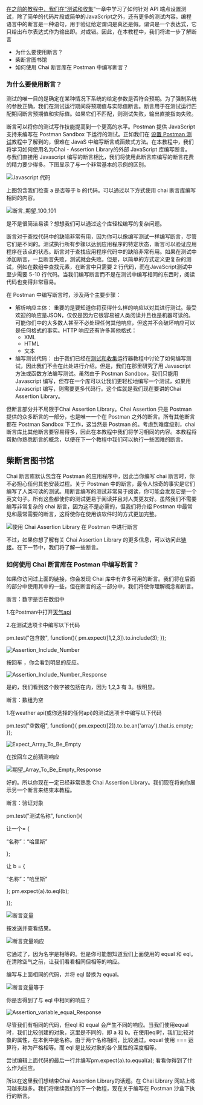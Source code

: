 [在之前的教程中，我们在“测试和收集](https://toolsqa.com/postman/test-and-collection-runner-in-postman/)”一章中学习了如何针对 API 端点设置测试，除了简单的代码片段或简单的JavaScript之外，还有更多的测试内容。编程语言中的断言是一种语句，用于验证给定谓词是真还是假。谓词是一个表达式，它只给出布尔表达式作为输出即。对或错。因此，在本教程中，我们将进一步了解断言

-   为什么要使用断言？
-   柴断言图书馆
-   如何使用 Chai 断言库在 Postman 中编写断言？

### 为什么要使用断言？

测试的唯一目的是确定在某种情况下系统的给定参数是否符合预期。为了强制系统的参数正确，我们在测试运行期间将预期值与实际值断言。断言用于在测试运行匹配期间断言预期值和实际值。如果它们不匹配，则测试失败，输出直接指向失败。

断言可以将你的测试写作技能提高到一个更高的水平。Postman 提供 JavaScript 支持来编写在 Postman Sandbox 下运行的测试。正如我们在 [设置 Postman 测试](https://toolsqa.com/postman/test-and-collection-runner-in-postman/)教程中了解到的，很难在 JavaS 中编写断言或函数式方法。在本教程中，我们将学习如何使用名为Chai - Assertion Library的外部 JavaScript 库编写断言。 与我们直接用 Javascript 编写的断言相比，我们将使用此断言库编写的断言花费的精力要少得多。下图显示了与一个非常基本的示例的区别。

![Javascript 代码](https://www.toolsqa.com/gallery/Postman/1.Javascript%20Code.jpg)

上图包含我们检查 a 是否等于 b 的代码。可以通过以下方式使用 chai 断言库编写相同的内容。

![断言_期望_100_101](https://www.toolsqa.com/gallery/Postman/2.Assertion_Expect_100_101.png)

是不是很简洁易读？想想我们可以通过这个库轻松编写的复杂问题。

断言对于查找代码中的缺陷非常有用，因为你可以像编写测试一样编写断言，尽管它们是不同的。测试执行所有步骤以达到应用程序的特定状态，断言可以验证应用程序在该点的状态。断言对于查找应用程序代码中的缺陷非常有用。如果在测试中添加断言，一旦断言失败，测试就会失败。但是，以简单的方式定义更复杂的测试，例如在数组中查找元素，在断言中只需要 2 行代码，而在JavaScript测试中至少需要 5-10 行代码。当我们编写断言而不是在测试中编写相同的东西时，阅读代码也变得非常容易。

在 Postman 中编写断言时，涉及两个主要步骤：

-   解析响应主体： 重要的是要知道你将获得什么样的响应以对其进行测试。最受欢迎的响应是JSON，仅仅是因为它很容易被人类阅读并且也是机器可读的。可能你们中的大多数人甚至不必处理任何其他响应，但这并不会破坏响应可以是任何格式的事实。HTTP 响应还有许多其他格式：
    -   XML
    -   HTML
    -   文本
-   编写测试代码： 由于我们已经在[测试和收集](https://toolsqa.com/postman/test-and-collection-runner-in-postman/)运行器教程中讨论了如何编写测试，因此我们不会在此处进行介绍。但是，我们在那里研究了用 Javascript 方法或函数方法编写测试。虽然由于 Postman Sandbox，我们只能用 Javascript 编写，但存在一个库可以让我们更轻松地编写一个测试，如果用 Javascript 编写，则需要更多代码行。这个库就是我们现在要讲的Chai Assertion Library。

但断言部分并不局限于Chai Assertion Library。Chai Assertion 只是 Postman 提供的众多断言的一部分，也是唯一一个在 Postman 之外的断言。所有其他断言都在 Postman Sandbox 下工作，这当然是 Postman 的。考虑到难度级别，chai 断言库比其他断言要容易得多，因此在本教程中我们将学习相同的内容。本教程将帮助你熟悉断言的概念，以便在下一个教程中我们可以执行一些困难的断言。

## 柴断言图书馆

Chai 断言库默认包含在 Postman 的应用程序中，因此当你编写 chai 断言时，你不必担心任何其他安装过程。关于 Postman 中的断言，最令人惊奇的事实是它们编写了人类可读的测试。用断言编写的测试非常易于阅读，你可能会发现它是一个英文句子。所有这些都使你的测试更易于阅读并且对人类更友好。虽然我们不需要编写非常复杂的 chai 断言，因为这不是必需的，但我们将介绍 Postman 中最常见和最常需要的断言，这将使你在使用该软件时的方式更加完整。

![使用 Chai Assertion Library 在 Postman 中进行断言](https://www.toolsqa.com/gallery/Postman/3.Assertions%20in%20Postman%20with%20Chai%20Assertion%20Library.png)

不过，如果你想了解有关 Chai Assertion Library 的更多信息，可以访问此[链接](https://www.chaijs.com/)。在下一节中，我们将了解一些断言。

### 如何使用 Chai 断言库在 Postman 中编写断言？

如果你访问过上面的链接，你会发现 Chai 库中有许多可用的断言。我们将在后面的部分中使用其中的一些，但在断言的这一部分中，我们将使你理解概念和断言。

断言：数字是否在数组中

1.在Postman中打开[天气api](https://bookstore.demoqa.com/swagger/#/BookStore/BookStoreV1BooksGet)

2.在测试选项卡中编写以下代码

pm.test("包含数", function(){ pm.expect([1,2,3]).to.include(3); });

![Assertion_Include_Number](https://www.toolsqa.com/gallery/Postman/4.Assertion_Include_Number.jpg)

按回车 ，你会看到明显的反应。

![Assertion_Include_Number_Response](https://www.toolsqa.com/gallery/Postman/5.Assertion_Include_Number_Response.jpg)

是的，我们看到这个数字被包括在内，因为 1,2,3 有 3。很明显。

断言：数组为空

1.在weather api(或你选择的任何api)的测试选项卡中编写以下代码

pm.test("空数组", function(){ pm.expect([2]).to.be.an('array').that.is.empty; });

![Expect_Array_To_Be_Empty](https://www.toolsqa.com/gallery/Postman/6.Expect_Array_To_Be_Empty.png)

在按回车之前猜测响应

![期望_Array_To_Be_Empty_Response](https://www.toolsqa.com/gallery/Postman/7.Expect_Array_To_Be_Empty_Response.png)

好的。所以你现在一定已经非常熟悉 Chai Assertion Library。我们现在将向你展示另一个断言来结束本教程。

断言：验证对象

pm.test("测试名称", function(){

让一个= {

“名称”：“哈里斯”

};

让 b = {

“名称”：“哈里斯”

};  pm.expect(a).to.eql(b);

});

![断言变量](https://www.toolsqa.com/gallery/Postman/8.Assertion_variable.png)

按发送并查看结果。

![断言变量响应](https://www.toolsqa.com/gallery/Postman/9.Assertion_variable_Response.png)

它通过了，因为名字是相等的。但是你可能想知道我们上面使用的 equal 和 eql。在清除空气之前，让我们看看相同但相等的响应。

编写与上面相同的代码，并将 eql 替换为 equal。

![断言变量等于](https://www.toolsqa.com/gallery/Postman/10.Assertion_variable_equal.png)

你是否得到了与 eql 中相同的响应？

![Assertion_variable_equal_Response](https://www.toolsqa.com/gallery/Postman/11.Assertion_variable_equal_Response.png)

尽管我们有相同的代码，但eql 和 equal 会产生不同的响应。当我们使用equal时，我们比较创建的对象，这里是不同的，即 a 和 b。在使用eql时，我们比较对象的属性，在本例中是名称。由于两个名称相同，比较通过。equal 使用 === 运算符，称为严格相等。而 eql 是比较对象的各个属性的深度相等。

尝试编辑上面代码的最后一行并编写pm.expect(a).to.equal(a); 看看你得到了什么作为回应。

所以在这里我们想结束Chai Assertion Library的话题。在 Chai Library 网站上练习越来越多。我们将继续我们的下一个教程，现在关于编写在 Postman 沙盒下执行的断言。